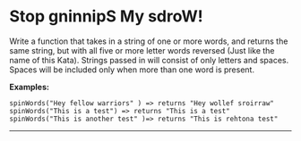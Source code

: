 # Stop gninnipS My sdroW!


Write a function that takes in a string of one or more words, and returns the same string, but with all five or more letter words reversed (Just like the name of this Kata). Strings passed in will consist of only letters and spaces. Spaces will be included only when more than one word is present.

**Examples:**

```
spinWords("Hey fellow warriors" ) => returns "Hey wollef sroirraw" 
spinWords("This is a test") => returns "This is a test" 
spinWords("This is another test" )=> returns "This is rehtona test"
````

---